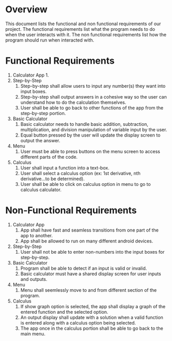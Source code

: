 # Overview

This document lists the functional and non functional requirements of our project.
The functional requirements list what the program needs to do when the user interacts with it.
The non functional requirements list how the program should run when interacted with.

# Functional Requirements

1. Calculator App
    1.
2. Step-by-Step
    1. Step-by-step shall allow users to input any number(s) they want into input boxes.
    2. Step-by-step shall output answers in a cohesive way so the user can understand how to do the calculation themselves.
    3. User shall be able to go back to other functions of the app from the step-by-step portion.
3. Basic Calculator
    1. Basic calculator needs to handle basic addition, subtraction, multiplication, and division manipulation of variable input by the user.
    2. Equal button pressed by the user will update the display screen to output the answer.
4. Menu
    1. User must be able to press buttons on the menu screen to access different parts of the code.
5. Calculus
    1. User shall input a function into a text-box.
    2. User shall select a calculus option (ex: 1st derivative, nth derivative...to be determined).
    3. User shall be able to click on calculus option in menu to go to calculus calculator.

# Non-Functional Requirements

1. Calculator App
    1. App shall have fast and seamless transitions from one part of the app to another.
    2. App shall be allowed to run on many different android devices.
2. Step-by-Step
    1. User shall not be able to enter non-numbers into the input boxes for step-by-step.
3. Basic Calculator
    1. Program shall be able to detect if an input is valid or invalid.
    2. Basic calculator must have a shared display screen for user inputs and outputs.
4. Menu
    1. Menu shall seemlessly move to and from different section of the program.
5. Calculus
    1. If show graph option is selected, the app shall display a graph of the entered function and the selected option.
    2. An output display shall update with a solution when a valid function is entered along with a calculus option being selected.
    3. The app once in the calculus portion shall be able to go back to the main menu.

